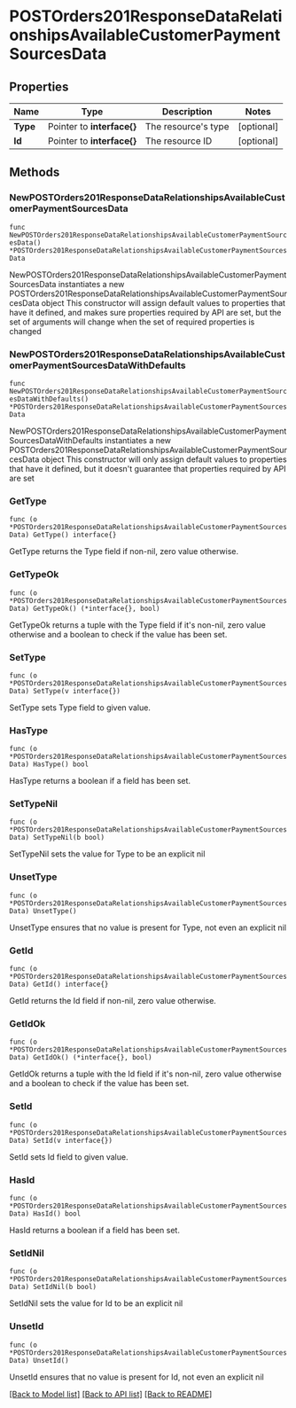 # POSTOrders201ResponseDataRelationshipsAvailableCustomerPaymentSourcesData

## Properties

Name | Type | Description | Notes
------------ | ------------- | ------------- | -------------
**Type** | Pointer to **interface{}** | The resource&#39;s type | [optional] 
**Id** | Pointer to **interface{}** | The resource ID | [optional] 

## Methods

### NewPOSTOrders201ResponseDataRelationshipsAvailableCustomerPaymentSourcesData

`func NewPOSTOrders201ResponseDataRelationshipsAvailableCustomerPaymentSourcesData() *POSTOrders201ResponseDataRelationshipsAvailableCustomerPaymentSourcesData`

NewPOSTOrders201ResponseDataRelationshipsAvailableCustomerPaymentSourcesData instantiates a new POSTOrders201ResponseDataRelationshipsAvailableCustomerPaymentSourcesData object
This constructor will assign default values to properties that have it defined,
and makes sure properties required by API are set, but the set of arguments
will change when the set of required properties is changed

### NewPOSTOrders201ResponseDataRelationshipsAvailableCustomerPaymentSourcesDataWithDefaults

`func NewPOSTOrders201ResponseDataRelationshipsAvailableCustomerPaymentSourcesDataWithDefaults() *POSTOrders201ResponseDataRelationshipsAvailableCustomerPaymentSourcesData`

NewPOSTOrders201ResponseDataRelationshipsAvailableCustomerPaymentSourcesDataWithDefaults instantiates a new POSTOrders201ResponseDataRelationshipsAvailableCustomerPaymentSourcesData object
This constructor will only assign default values to properties that have it defined,
but it doesn't guarantee that properties required by API are set

### GetType

`func (o *POSTOrders201ResponseDataRelationshipsAvailableCustomerPaymentSourcesData) GetType() interface{}`

GetType returns the Type field if non-nil, zero value otherwise.

### GetTypeOk

`func (o *POSTOrders201ResponseDataRelationshipsAvailableCustomerPaymentSourcesData) GetTypeOk() (*interface{}, bool)`

GetTypeOk returns a tuple with the Type field if it's non-nil, zero value otherwise
and a boolean to check if the value has been set.

### SetType

`func (o *POSTOrders201ResponseDataRelationshipsAvailableCustomerPaymentSourcesData) SetType(v interface{})`

SetType sets Type field to given value.

### HasType

`func (o *POSTOrders201ResponseDataRelationshipsAvailableCustomerPaymentSourcesData) HasType() bool`

HasType returns a boolean if a field has been set.

### SetTypeNil

`func (o *POSTOrders201ResponseDataRelationshipsAvailableCustomerPaymentSourcesData) SetTypeNil(b bool)`

 SetTypeNil sets the value for Type to be an explicit nil

### UnsetType
`func (o *POSTOrders201ResponseDataRelationshipsAvailableCustomerPaymentSourcesData) UnsetType()`

UnsetType ensures that no value is present for Type, not even an explicit nil
### GetId

`func (o *POSTOrders201ResponseDataRelationshipsAvailableCustomerPaymentSourcesData) GetId() interface{}`

GetId returns the Id field if non-nil, zero value otherwise.

### GetIdOk

`func (o *POSTOrders201ResponseDataRelationshipsAvailableCustomerPaymentSourcesData) GetIdOk() (*interface{}, bool)`

GetIdOk returns a tuple with the Id field if it's non-nil, zero value otherwise
and a boolean to check if the value has been set.

### SetId

`func (o *POSTOrders201ResponseDataRelationshipsAvailableCustomerPaymentSourcesData) SetId(v interface{})`

SetId sets Id field to given value.

### HasId

`func (o *POSTOrders201ResponseDataRelationshipsAvailableCustomerPaymentSourcesData) HasId() bool`

HasId returns a boolean if a field has been set.

### SetIdNil

`func (o *POSTOrders201ResponseDataRelationshipsAvailableCustomerPaymentSourcesData) SetIdNil(b bool)`

 SetIdNil sets the value for Id to be an explicit nil

### UnsetId
`func (o *POSTOrders201ResponseDataRelationshipsAvailableCustomerPaymentSourcesData) UnsetId()`

UnsetId ensures that no value is present for Id, not even an explicit nil

[[Back to Model list]](../README.md#documentation-for-models) [[Back to API list]](../README.md#documentation-for-api-endpoints) [[Back to README]](../README.md)


